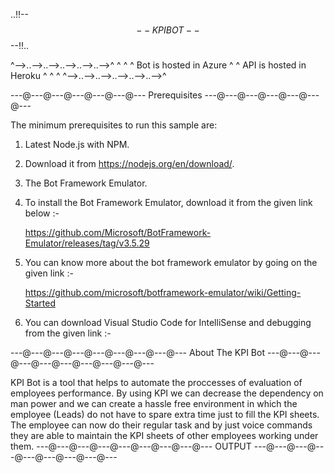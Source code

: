  ..!!--$$-- KPI BOT --$$--!!.. 

^-->..-->..-->..-->..-->..-->^
^                            ^
^  Bot is hosted in Azure    ^
^  API is hosted in Heroku   ^
^                            ^
^-->..-->..-->..-->..-->..-->^

---@---@---@---@---@---@--- Prerequisites ---@---@---@---@---@---@---

The minimum prerequisites to run this sample are:

1. Latest Node.js with NPM. 
2. Download it from https://nodejs.org/en/download/.
3. The Bot Framework Emulator. 
4. To install the Bot Framework Emulator, download it from the given link below :-
 
    https://github.com/Microsoft/BotFramework-Emulator/releases/tag/v3.5.29

5. You can know more about the bot framework emulator by going on the given link :-

    https://github.com/microsoft/botframework-emulator/wiki/Getting-Started



6. You can download Visual Studio Code for IntelliSense and debugging from the given link :-

---@---@---@---@---@---@---@---@--- About The KPI Bot  ---@---@---@---@---@---@---@---@---@---

KPI Bot is a tool that helps to automate the proccesses of evaluation of employees performance. By using KPI we can
decrease the dependency on man power and we can create a hassle free environment in which the employee (Leads) do not have
to spare extra time just to fill the KPI sheets. The employee can now do their regular task and by just voice commands they are able to 
maintain the KPI sheets of other employees working under them.
---@---@---@---@---@---@---@---@--- OUTPUT ---@---@---@---@---@---@---@---@---
